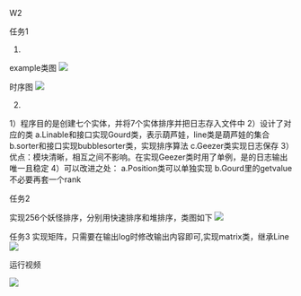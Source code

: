 W2

任务1

1.
example类图
![](http://www.plantuml.com/plantuml/png/RLJVJzim47xtN-571nAfFoW1iGU6b36aYQAMTPEcFRZj4RAbJfGusrZ7_xwpVOwS5eIKy_VTVVVvV73TQjdeRbSo1ghRyTkgQxPxnl5dVf-9oUWivYFyZM9cmSSlSp6PpM8-Ff-5yCT5bY4nYVbaEervUkcP3_FF2v5UOC4CfSvx-6wLYTa8uHHrKD4JoxklOZm-C_cNI8pIdiXMsRqOfrEa9ganS15TEIfvAfGiUQ4qRwuEaVm8MHF27wgsq4MbU4s1axCp45OjjWgnAuiSVRh7cUbYy-eIUGxQ1ZSl2wb-kZeC8fViZuBElwfYozlVilRDXLEHgjBFq4JibM49D4zo0tnPDHZkWygoajRQj-ySIjY1qkr060jyfwLk2fKRUm-bLC8eRqhPjlocMwzB2BKJfoZTWGfhh790xzbUhh13-J5q-WcdYwAXrHPqVyUZIPF77i-3v61o2AzasO5rJ_Qn5P1jNuBUlN1BZsIohDqILAwV8nOugpijo30ltTVUgV1PdiJsmX4M7v3OKrVlcqQ-XEQy8pBeXUXhGPzoQ24QpexOuopivRlT0lpjtz2l9Q4Sryb5ZdRlRJU4eDF32hpkeo-YLqZyQMZEYOc1vd3jq2vqjN4FDYOvnvhtaaqBTZ63TOk2VOC_iEaqUBhLKDFTNTTt_v8at6I2JnAop6Xm9i_-YJ4_-9Ct0EEJiMjGM_E_y3y0)



时序图
![](http://www.plantuml.com/plantuml/png/LP59IyDG58Nt-HKFibPecbReGaettOeY8kAYmuqDFfFm1ggk10VglAbMh1OtXI9KkcknmVwPlBQx_WLVXfHq5NBFkUVBoSrJLYACds150OkPx0nXqm9KeiX8nHDMWoB0EP1Wh26rW4kLurYbDc6Hb4Rg5YSEXbYh4pFMTAJkrUHR4kED-hFtAyUc9ZDjYmQ-ZCmmhMKwje-2SHQf-u2nNLSK8uNM3i9lEDmqKZdHQ8lnh_ZfU7_tlYh5RQXAAPER3ovdpPx3sNGu5dTV6zxeksXpKfKsBP6XvUPFG_7y6hOKZozXKZfXIKUO0Y-NCUm4dPT8ROdK8YG55deMRcFXtgvuif77_mExpi9zc4-QejqH5wxeludhhgmi_Ne2hgzqb1jYS3DjTSMavKq-_QMF7W7ACLjdfopQ3Lbwn0eE8HSDp6bDFYlOfg0eUR2g_kt_0G00)


2.
1）程序目的是创建七个实体，并将7个实体排序并把日志存入文件中
2）设计了对应的类
    a.Linable和接口实现Gourd类，表示葫芦娃，line类是葫芦娃的集合
    b.sorter和接口实现bubblesorter类，实现排序算法
    c.Geezer类实现日志保存
3）优点：模块清晰，相互之间不影响。在实现Geezer类时用了单例，是的日志输出唯一且稳定
4）可以改进之处：
    a.Position类可以单独实现
    b.Gourd里的getvalue不必要再套一个rank



任务2

实现256个妖怪排序，分别用快速排序和堆排序，类图如下
![](http://www.plantuml.com/plantuml/png/hLJ1SjCm4BtxAtIqIto06RYKGmE7mamFBMMuC0oZn1j7HP6Dj8QMq7z7rku6oUL8BfPstxvzJolb8g3sE1ri1MuwgCjXyjsnKl7tRFtywukNhsg_sgpwvhnAmNPddBRAE5J-V1dfdqGs757NGp1e1gT6NX1TQbSdjbLYM55PKv64OrI7Plj8GDK3fiMRXm_QVQEwk6W8BDkQzpy6qwdmKu_Il2OMxGRSWs-gnogMWD_fBQZRmSVbCQkqWqxIFdzHOE403aD170kaqorwu_fPthNLhfwPjrQ7eDOvRKjacZPSCyO22fpa9bycdSTTPcrcrnuSldSTt2VGTcziLqAkO8Tlv_1Vr9YgSkswkvi2lWFfHQTkmHKWTYXURlwJ5vQ4ovJq_Hw6CbaEwieulR6GJoe0daRyvA8nzIdUP-3ow3vfEq4op8vZAs2xKX8z2t7WEpgZQZw_7lTDbIaR9wnPiBBqJPwCe2JP0ricIKKoziHXxRr-oCM98XOeHFnDGO4i9JJbsN5sYKgzfDibmA_JxELLSbJX7cX5QRedAgGFjLfMz80VfOYdqCgk54TaTS5Plhee5wPnLWzfpNIKdUUbVO3qBhDhscJt5EvXEo58EY2Cx9swllxTjloGiyXD4JbhMN_5fpX3qjzD9LCu-qTW5brTWEkcW_q3)


任务3
实现矩阵，只需要在输出log时修改输出内容即可,实现matrix类，继承Line
![](http://www.plantuml.com/plantuml/png/hLJ1SXCn3BtxAtpSBTa3pC2b75eu56PwQ2d3XM4O9wjiNBpUnTP2IkY_Orjoi5EEvBAsz2Iz9ycvyAWSBgCH0kmoogjfSVr1oF1xTldywukNhngtMg-6zbmaOxVLLXcfBKftVcePdbZMR94tazUe9ojdFgHqLAv9sLOfmuh2Ma4K3e4UwiqZ0UK0c0vl7Zue-utYmg4bSBusVFynwLxwdshEnHlAeko4Et2jU1GX1DnMRK3UJIuS3qMacLIYzlcB10CZMFHLuX2GAzsXqtQ8z6wCiatCl37AUtbPfkqecQ8BnymXW0n7kacNJlsuBwJ5xCg1nVUsXtq2RNRQz3Na6hRuDfh_ekOKLN9N_VtYyHtaMjHr0xO2iSAivVO_QM5AMBhAkj_zL3lhGLrhgzO6oabvmEE8domQfpxQXm9Sj-wJCWiamQmub0AMcqE2vfpOyuv6LCFz6t3NYeBPl633XAMXRzAaCoex1s39HAboXfeuNJgd7afoeqAdzzm6kX2B0fDPiuXSZB_9c26dDDkwl-mzHQLQkTeLmA_ZVkINorQ9Ew0JkMcNf4yVAdKQCG1-p44ygIxVQdAKhAborYypq8LbZkmXdTjoR-DCbVEGtcwnocsnox27pOAGtHvXPkrKzVNlhkF7NbXkAyjPn_m5Tp52qb-Io5Cu-uSXaeuH2Kw35k82RB-CvWy0)

运行视频

![](https://www.bilibili.com/video/BV1WU4y1A7uS?spm_id_from=333.999.0.0)